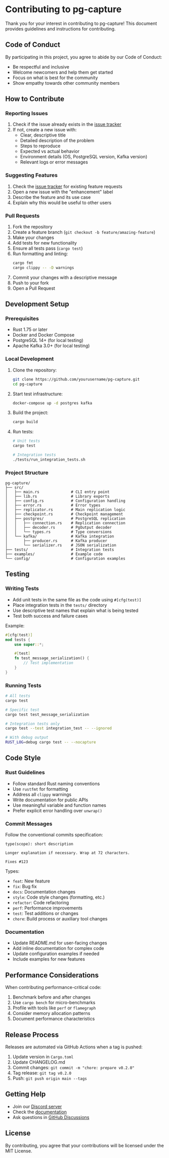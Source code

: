 # Contributing to pg-capture

Thank you for your interest in contributing to pg-capture! This document provides guidelines and instructions for contributing.

## Code of Conduct

By participating in this project, you agree to abide by our Code of Conduct:
- Be respectful and inclusive
- Welcome newcomers and help them get started
- Focus on what is best for the community
- Show empathy towards other community members

## How to Contribute

### Reporting Issues

1. Check if the issue already exists in the [issue tracker](https://github.com/yourusername/pg-capture/issues)
2. If not, create a new issue with:
   - Clear, descriptive title
   - Detailed description of the problem
   - Steps to reproduce
   - Expected vs actual behavior
   - Environment details (OS, PostgreSQL version, Kafka version)
   - Relevant logs or error messages

### Suggesting Features

1. Check the [issue tracker](https://github.com/yourusername/pg-capture/issues) for existing feature requests
2. Open a new issue with the "enhancement" label
3. Describe the feature and its use case
4. Explain why this would be useful to other users

### Pull Requests

1. Fork the repository
2. Create a feature branch (`git checkout -b feature/amazing-feature`)
3. Make your changes
4. Add tests for new functionality
5. Ensure all tests pass (`cargo test`)
6. Run formatting and linting:
   ```bash
   cargo fmt
   cargo clippy -- -D warnings
   ```
7. Commit your changes with a descriptive message
8. Push to your fork
9. Open a Pull Request

## Development Setup

### Prerequisites

- Rust 1.75 or later
- Docker and Docker Compose
- PostgreSQL 14+ (for local testing)
- Apache Kafka 3.0+ (for local testing)

### Local Development

1. Clone the repository:
   ```bash
   git clone https://github.com/yourusername/pg-capture.git
   cd pg-capture
   ```

2. Start test infrastructure:
   ```bash
   docker-compose up -d postgres kafka
   ```

3. Build the project:
   ```bash
   cargo build
   ```

4. Run tests:
   ```bash
   # Unit tests
   cargo test
   
   # Integration tests
   ./tests/run_integration_tests.sh
   ```

### Project Structure

```
pg-capture/
├── src/
│   ├── main.rs              # CLI entry point
│   ├── lib.rs               # Library exports
│   ├── config.rs            # Configuration handling
│   ├── error.rs             # Error types
│   ├── replicator.rs        # Main replication logic
│   ├── checkpoint.rs        # Checkpoint management
│   ├── postgres/            # PostgreSQL replication
│   │   ├── connection.rs    # Replication connection
│   │   ├── decoder.rs       # PgOutput decoder
│   │   └── types.rs         # Type conversions
│   └── kafka/               # Kafka integration
│       ├── producer.rs      # Kafka producer
│       └── serializer.rs    # JSON serialization
├── tests/                   # Integration tests
├── examples/                # Example code
└── config/                  # Configuration examples
```

## Testing

### Writing Tests

- Add unit tests in the same file as the code using `#[cfg(test)]`
- Place integration tests in the `tests/` directory
- Use descriptive test names that explain what is being tested
- Test both success and failure cases

Example:
```rust
#[cfg(test)]
mod tests {
    use super::*;

    #[test]
    fn test_message_serialization() {
        // Test implementation
    }
}
```

### Running Tests

```bash
# All tests
cargo test

# Specific test
cargo test test_message_serialization

# Integration tests only
cargo test --test integration_test -- --ignored

# With debug output
RUST_LOG=debug cargo test -- --nocapture
```

## Code Style

### Rust Guidelines

- Follow standard Rust naming conventions
- Use `rustfmt` for formatting
- Address all `clippy` warnings
- Write documentation for public APIs
- Use meaningful variable and function names
- Prefer explicit error handling over `unwrap()`

### Commit Messages

Follow the conventional commits specification:

```
type(scope): short description

Longer explanation if necessary. Wrap at 72 characters.

Fixes #123
```

Types:
- `feat`: New feature
- `fix`: Bug fix
- `docs`: Documentation changes
- `style`: Code style changes (formatting, etc.)
- `refactor`: Code refactoring
- `perf`: Performance improvements
- `test`: Test additions or changes
- `chore`: Build process or auxiliary tool changes

### Documentation

- Update README.md for user-facing changes
- Add inline documentation for complex code
- Update configuration examples if needed
- Include examples for new features

## Performance Considerations

When contributing performance-critical code:

1. Benchmark before and after changes
2. Use `cargo bench` for micro-benchmarks
3. Profile with tools like `perf` or `flamegraph`
4. Consider memory allocation patterns
5. Document performance characteristics

## Release Process

Releases are automated via GitHub Actions when a tag is pushed:

1. Update version in `Cargo.toml`
2. Update CHANGELOG.md
3. Commit changes: `git commit -m "chore: prepare v0.2.0"`
4. Tag release: `git tag v0.2.0`
5. Push: `git push origin main --tags`

## Getting Help

- Join our [Discord server](https://discord.gg/example)
- Check the [documentation](https://github.com/yourusername/pg-capture/wiki)
- Ask questions in [GitHub Discussions](https://github.com/yourusername/pg-capture/discussions)

## License

By contributing, you agree that your contributions will be licensed under the MIT License.